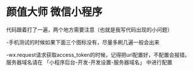 # 颜值大师 微信小程序

代码跟着打了一遍，两个地方需要注意（也就是我写代码出现的小问题）

-手机测试的时候如果下面三个图标没有，尽量多刷几遍一般会出来

-wx.request请求获取access_token的时候，记得把url配置好，不配置会报错。服务器域名请在 「小程序后台-开发-开发设置-服务器域名」 中进行配置


